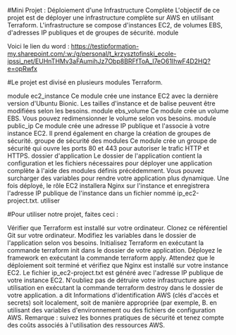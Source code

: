 #Mini Projet : Déploiement d'une Infrastructure Complète
L'objectif de ce projet est de déployer une infrastructure complète sur AWS en utilisant Terraform. L'infrastructure se compose d'instances EC2, de volumes EBS, d'adresses IP publiques et de groupes de sécurité.
module

Voici le lien du word : https://testipformation-my.sharepoint.com/:w:/g/personal/t_krzysztofinski_ecole-ipssi_net/EUHnTHMv3aFAumihJz7Obp8BRFfToA_I7eO61IhwF4D2HQ?e=opRwfx

#Le projet est divisé en plusieurs modules Terraform.

 module ec2_instance
Ce module crée une instance EC2 avec la dernière version d'Ubuntu Bionic. Les tailles d'instance et de balise peuvent être modifiées selon les besoins.
module ebs_volume
Ce module crée un volume EBS. Vous pouvez redimensionner le volume selon vos besoins.
module public_ip
Ce module crée une adresse IP publique et l'associe à votre instance EC2. Il prend également en charge la création de groupes de sécurité.
groupe de sécurité des modules
Ce module crée un groupe de sécurité qui ouvre les ports 80 et 443 pour autoriser le trafic HTTP et HTTPS.
dossier d'application
Le dossier de l'application contient la configuration et les fichiers nécessaires pour déployer une application complète à l'aide des modules définis précédemment. Vous pouvez surcharger des variables pour rendre votre application plus dynamique.
Une fois déployé, le rôle EC2 installera Nginx sur l'instance et enregistrera l'adresse IP publique de l'instance dans un fichier nommé ip_ec2-project.txt.
utiliser

#Pour utiliser notre projet, faites ceci :

 Vérifier que Terraform est installé sur votre ordinateur. Clonez ce référentiel Git sur votre ordinateur. Modifiez les variables dans le dossier de l'application selon vos besoins. Initialisez Terraform en exécutant la commande terraform init dans le dossier de votre application. Déployez le framework en exécutant la commande terraform apply. Attendez que le déploiement soit terminé et vérifiez que Nginx est installé sur votre instance EC2. Le fichier ip_ec2-project.txt est généré avec l'adresse IP publique de votre instance EC2. N'oubliez pas de détruire votre infrastructure après utilisation en exécutant la commande terraform destroy dans le dossier de votre application. a dit
Informations d'identification AWS (clés d'accès et secrets) soit localement, soit de manière appropriée (par exemple, B. en utilisant des variables d'environnement ou des fichiers de configuration AWS.
Remarque : suivez les bonnes pratiques de sécurité et tenez compte des coûts associés à l'utilisation des ressources AWS.
